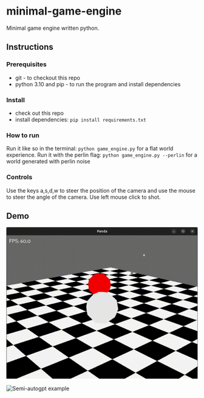 # minimal-game-engine

Minimal game engine written python.

## Instructions

### Prerequisites

* git - to checkout this repo
* python 3.10 and pip - to run the program and install dependencies

### Install

* check out this repo
* install dependencies: `pip install requirements.txt`

### How to run

Run it like so in the terminal: `python game_engine.py` for a flat world experience.
Run it with the perlin flag: `python game_engine.py --perlin` for a world generated with perlin noise

### Controls

Use the keys a,s,d,w to steer the position of the camera and use the mouse to steer the angle of the camera. Use left mouse click to shot.

## Demo
![Semi-autogpt example](demo.gif)

![Semi-autogpt example](demo2.gif)